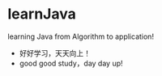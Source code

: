 # learnJava
learning Java from Algorithm to application!
- 好好学习，天天向上！
- good good study，day day up!
